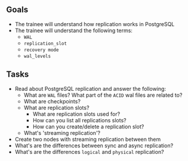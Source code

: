 ## Goals
- The trainee will understand how replication works in PostgreSQL
- The trainee will understand the following terms:
  * `WAL`
  * `replication_slot`
  * `recovery mode`
  * `wal_levels`

## Tasks
* Read about PostgreSQL replication and answer the following:
  * What are `WAL` files? What part of the `ACID` wal files are related to?
  * What are checkpoints?
  * What are replication slots?
    * What are replication slots used for?
    * How can you list all replications slots?
    * How can you create/delete a replication slot?
  * What's 'streaming replication'?
* Create two nodes with streaming replication between them
* What's are the differences between sync and async replication?
* What's are the differences `logical` and `physical` replication?
  

